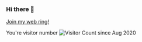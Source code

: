 ### Hi there 👋

[Join my web ring!](https://www.youtube.com/watch?v=wpV-gGA4PSk)


You're visitor number ![Visitor Count](https://profile-counter.glitch.me/cfurrow/count.svg) since Aug 2020

<!--
**cfurrow/cfurrow** is a ✨ _special_ ✨ repository because its `README.md` (this file) appears on your GitHub profile.

Here are some ideas to get you started:

- 🔭 I’m currently working on ...
- 🌱 I’m currently learning ...
- 👯 I’m looking to collaborate on ...
- 🤔 I’m looking for help with ...
- 💬 Ask me about ...
- 📫 How to reach me: ...
- 😄 Pronouns: ...
- ⚡ Fun fact: ...
-->
